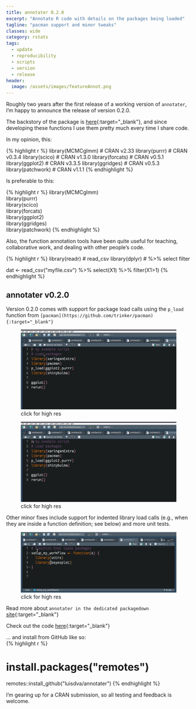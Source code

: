 ```yaml
---
title: annotater 0.2.0
excerpt: "Annotate R code with details on the packages being loaded"
tagline: "pacman support and minor tweaks"
classes: wide
category: rstats
tags: 
  - update
  - reproducibility
  - scripts
  - version
  - release
header: 
  image: /assets/images/featureAnnot.png
---
```


Roughly two years after the first release of a working version of `annotater`, I’m happy to announce the release of version 0.2.0.


The backstory of the package is [here](https://luisdva.github.io/rstats/annotater/){:target="_blank"}, and since developing these functions I use them pretty much every time I share code. 

In my opinion, this:

{% highlight r %}
library(MCMCglmm)  # CRAN v2.33
library(purrr)     # CRAN v0.3.4
library(scico)     # CRAN v1.3.0
library(forcats)   # CRAN v0.5.1
library(ggplot2)   # CRAN v3.3.5
library(ggridges)  # CRAN v0.5.3
library(patchwork) # CRAN v1.1.1
{% endhighlight %}

Is preferable to this:

{% highlight r %}
library(MCMCglmm)  
library(purrr)     
library(scico)     
library(forcats)   
library(ggplot2)   
library(ggridges)  
library(patchwork) 
{% endhighlight %}


Also, the function annotation tools have been quite useful for teaching, collaborative work, and dealing with other people’s code. 

{% highlight r %}
library(readr) # read_csv
library(dplyr) # %>% select filter

dat <- read_csv("myfile.csv") %>% select(X1) %>% filter(X1>1)
{% endhighlight %}

## annotater v0.2.0 

Version 0.2.0 comes with support for package load calls using the `p_load` function from `[pacman](https://github.com/trinker/pacman){:target="_blank"}` 

<figure>
    <a href="/assets/images/annotpacmanRepos.gif"><img src="/assets/images/annotpacmanRepos.gif"></a>
        <figcaption>click for high res</figcaption>
</figure>

<figure>
    <a href="/assets/images/annotpacmanFns.gif"><img src="/assets/images/annotpacmanFns.gif" width= "900"></a>
        <figcaption>click for high res</figcaption>
</figure>

Other minor fixes include support for indented library load calls (e.g., when they are inside a function definition; see below) and more unit tests. 

<figure>
    <a href="/assets/images/annotateindented.gif"><img src="/assets/images/annotateindented.gif" ></a>
        <figcaption>click for high res</figcaption>
</figure>


Read more about `annotater in the dedicated packagedown `[site](https://annotater.liomys.mx){:target="_blank"}   

Check out the code [here](https://github.com/luisDVA/annotater){:target="_blank"}  


… and install from GitHub like so:  
{% highlight r %}
# install.packages("remotes")
remotes::install_github("luisdva/annotater")
{% endhighlight %}

I’m gearing up for a CRAN submission, so all testing and feedback is welcome.
